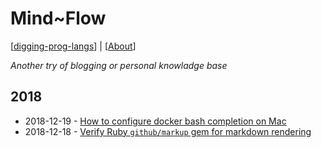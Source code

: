 # Mind~Flow

[[digging-prog-langs](https://github.com/halyph/digging-prog-langs)] | [[About](about.md)]

_Another try of blogging or personal knowladge base_

## 2018

- 2018-12-19 - [How to configure docker bash completion on Mac](2018/2018-12-19-docker-bash-complition.md)
- 2018-12-18 - [Verify Ruby `github/markup` gem for markdown rendering](2018/2018-12-18-github-markup-gem.md) 
